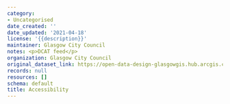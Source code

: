 ```yaml
---
category:
- Uncategorised
date_created: ''
date_updated: '2021-04-18'
license: '{{description}}'
maintainer: Glasgow City Council
notes: <p>DCAT feed</p>
organization: Glasgow City Council
original_dataset_link: https://open-data-design-glasgowgis.hub.arcgis.com/pages/accessibility
records: null
resources: []
schema: default
title: Accessibility
---
```

